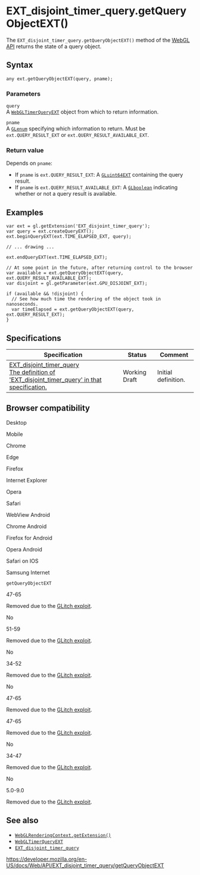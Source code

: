 # EXT_disjoint_timer_query.getQueryObjectEXT()

The `EXT_disjoint_timer_query.getQueryObjectEXT()` method of the [WebGL API](../webgl_api) returns the state of a query object.

## Syntax

    any ext.getQueryObjectEXT(query, pname);

### Parameters

`query`  
A [`WebGLTimerQueryEXT`](../webglquery) object from which to return information.

`pname`  
A [`GLenum`](../webgl_api/types) specifying which information to return. Must be `ext.QUERY_RESULT_EXT` or `ext.QUERY_RESULT_AVAILABLE_EXT`.

### Return value

Depends on `pname`:

- If `pname` is `ext.QUERY_RESULT_EXT`: A [`GLuint64EXT`](../webgl_api/types) containing the query result.
- If `pname` is `ext.QUERY_RESULT_AVAILABLE_EXT`: A [`GLboolean`](../webgl_api/types) indicating whether or not a query result is available.

## Examples

    var ext = gl.getExtension('EXT_disjoint_timer_query');
    var query = ext.createQueryEXT();
    ext.beginQueryEXT(ext.TIME_ELAPSED_EXT, query);

    // ... drawing ...

    ext.endQueryEXT(ext.TIME_ELAPSED_EXT);

    // At some point in the future, after returning control to the browser
    var available = ext.getQueryObjectEXT(query, ext.QUERY_RESULT_AVAILABLE_EXT);
    var disjoint = gl.getParameter(ext.GPU_DISJOINT_EXT);

    if (available && !disjoint) {
      // See how much time the rendering of the object took in nanoseconds.
      var timeElapsed = ext.getQueryObjectEXT(query, ext.QUERY_RESULT_EXT);
    }

## Specifications

<table><thead><tr class="header"><th>Specification</th><th>Status</th><th>Comment</th></tr></thead><tbody><tr class="odd"><td><a href="https://www.khronos.org/registry/webgl/extensions/EXT_disjoint_timer_query/">EXT_disjoint_timer_query<br />
<span class="small">The definition of 'EXT_disjoint_timer_query' in that specification.</span></a></td><td><span class="spec-wd">Working Draft</span></td><td>Initial definition.</td></tr></tbody></table>

## Browser compatibility

Desktop

Mobile

Chrome

Edge

Firefox

Internet Explorer

Opera

Safari

WebView Android

Chrome Android

Firefox for Android

Opera Android

Safari on IOS

Samsung Internet

`getQueryObjectEXT`

47-65

Removed due to the [GLitch exploit](https://www.vusec.net/projects/glitch/).

No

51-59

Removed due to the [GLitch exploit](https://www.vusec.net/projects/glitch/).

No

34-52

Removed due to the [GLitch exploit](https://www.vusec.net/projects/glitch/).

No

47-65

Removed due to the [GLitch exploit](https://www.vusec.net/projects/glitch/).

47-65

Removed due to the [GLitch exploit](https://www.vusec.net/projects/glitch/).

No

34-47

Removed due to the [GLitch exploit](https://www.vusec.net/projects/glitch/).

No

5.0-9.0

Removed due to the [GLitch exploit](https://www.vusec.net/projects/glitch/).

## See also

- [`WebGLRenderingContext.getExtension()`](../webglrenderingcontext/getextension)
- [`WebGLTimerQueryEXT`](../webglquery)
- [`EXT_disjoint_timer_query`](../ext_disjoint_timer_query)

<a href="https://developer.mozilla.org/en-US/docs/Web/API/EXT_disjoint_timer_query/getQueryObjectEXT" class="_attribution-link">https://developer.mozilla.org/en-US/docs/Web/API/EXT_disjoint_timer_query/getQueryObjectEXT</a>
